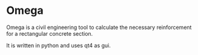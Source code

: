 # Omega

Omega is a civil engineering tool to calculate the necessary reinforcement for a rectangular concrete section.

It is written in python and uses qt4 as gui.